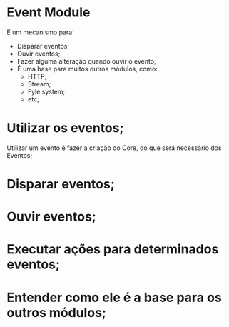# Event Module

É um mecanismo para:
- Disparar eventos;
- Ouvir eventos;
- Fazer alguma alteração quando ouvir o evento;
- É uma base para muitos outros módulos, como:
  - HTTP;
  - Stream;
  - Fyle system;
  - etc;

# Utilizar os eventos;
<!--
    once: [AsyncFunction: once],
    on: [Function: on],
    getEventListeners: [Function: getEventListeners],
    EventEmitter: [Circular *1],
    usingDomains: false,
    captureRejectionSymbol: Symbol(nodejs.rejection),
    captureRejections: [Getter/Setter],
    errorMonitor: Symbol(events.errorMonitor),
    defaultMaxListeners: [Getter/Setter],
    setMaxListeners: [Function (anonymous)],
    init: [Function (anonymous)],
    listenerCount: [Function (anonymous)]
-->

Utilizar um evento é fazer a criação do Core, do que será necessário dos Eventos;

# Disparar eventos;



# Ouvir eventos;
# Executar ações para determinados eventos;
# Entender como ele é a base para os outros módulos;

